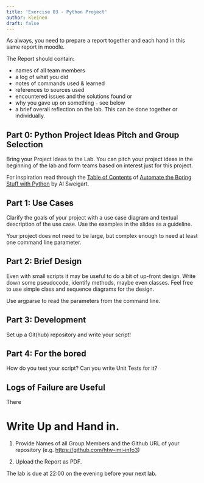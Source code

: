 ```yaml
---
title: 'Exercise 03 - Python Project'
author: kleinen
draft: false
---
```


As always, you need to prepare a report together and each hand in this same report in moodle.

The Report should contain:

- names of all team members
- a log of what you did
- notes of commands used & learned
- references to sources used
- encountered issues and the solutions found or
- why you gave up on something - see below
- a brief overall reflection on the lab. 
This can be done together or individually. 

## Part 0: Python Project Ideas Pitch and Group Selection

Bring your Project Ideas to the Lab. You can pitch your project ideas in the beginning of the lab and form teams based on interest just for this project.

For inspiration read through
 the [Table of Contents](https://automatetheboringstuff.com/#toc) of [Automate the Boring Stuff with Python](https://automatetheboringstuff.com/) by Al Sweigart.

## Part 1: Use Cases

Clarify the goals of your project with a use case diagram and textual description of the use case. Use the examples in the slides as a guideline.

Your project does not need to be large, but complex enough to need at least one command line parameter. 

## Part 2: Brief Design

Even with small scripts it may be useful to do a bit of up-front design. Write down some pseudocode, identify methods, maybe even classes. Feel free to use simple class and sequence diagrams for the design.

Use argparse to read the parameters from the command line.

## Part 3: Development

Set up a Git(hub) repository and write your script!

## Part 4: For the bored

How do you test your script? Can you write Unit Tests for it?

## Logs of Failure are Useful

There 

# Write Up and Hand in.

1. Provide  Names of all Group Members and the Github URL of your repository (e.g. https://github.com/htw-imi-info3)

2. Upload the Report as PDF.

The lab is due at 22:00 on the evening before your next lab.



   
